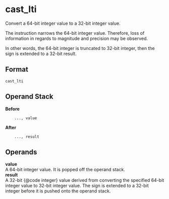 # cast_lti

Convert a 64-bit integer value to a 32-bit integer value.

The instruction narrows the 64-bit integer value. Therefore, loss of
information in regards to magnitude and precision may be observed.

In other words, the 64-bit integer is truncated to 32-bit integer, then
the sign is extended to a 32-bit result.

## Format
```
cast_lti
```

## Operand Stack
**Before**  
```
    ..., value
```
**After**  
```
    ..., result
```

## Operands
**value**  
    A 64-bit integer value. It is popped off the operand stack.  
**result**  
    A 32-bit {@code integer} value derived from converting the specified
    64-bit integer value to 32-bit integer value. The sign is extended to
    a 32-bit integer before it is pushed onto the operand stack.
